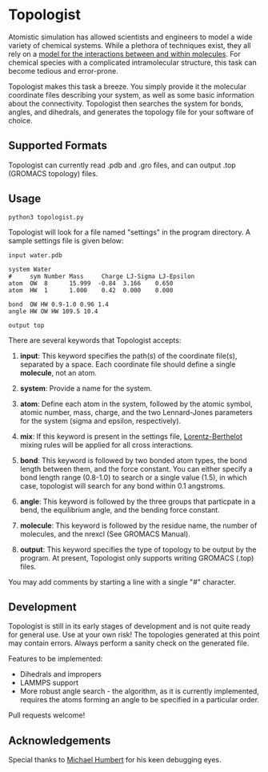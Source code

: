 Topologist
==========

Atomistic simulation has allowed scientists and engineers to model a wide variety of chemical systems. While a plethora of techniques exist, they all rely on a <a href="http://en.wikipedia.org/wiki/Force_field_(chemistry)" target="_blank">model for the interactions between and within molecules</a>.  For chemical species with a complicated intramolecular structure, this task can become tedious and error-prone.

Topologist makes this task a breeze. You simply provide it the molecular coordinate files describing your system, as well as some basic information about the connectivity. Topologist then searches the system for bonds, angles, and dihedrals, and generates the topology file for your software of choice.

Supported Formats
----------------

Topologist can currently read .pdb and .gro files, and can output .top (GROMACS topology) files. 

Usage
------

	python3 topologist.py

Topologist will look for a file named "settings" in the program directory. A sample settings file is given below:

	input water.pdb

	system Water
	#     sym Number Mass     Charge LJ-Sigma LJ-Epsilon
	atom  OW  8      15.999  -0.84  3.166    0.650
	atom  HW  1      1.000    0.42  0.000    0.000
	
	bond  OW HW 0.9-1.0 0.96 1.4
	angle HW OW HW 109.5 10.4

	output top

There are several keywords that Topologist accepts:

1. **input**: This keyword specifies the path(s) of the coordinate file(s), separated by a space. Each coordinate file should define a single **molecule**, not an atom. 

2. **system**: Provide a name for the system.

3. **atom**: Define each atom in the system, followed by the atomic symbol, atomic number, mass, charge, and the two Lennard-Jones parameters for the system (sigma and epsilon, respectively).

4. **mix**: If this keyword is present in the settings file, <a href="http://www.sklogwiki.org/SklogWiki/index.php/Combining_rules#Lorentz-Berthelot_rules" target="_blank">Lorentz-Berthelot</a> mixing rules will be applied for all cross interactions.

4. **bond**: This keyword is followed by two bonded atom types, the bond length between them, and the force constant. You can either specify a bond length range (0.8-1.0) to search or a single value (1.5), in which case, topologist will search for any bond within 0.1 angstroms. 

5. **angle**: This keyword is followed by the three groups that particpate in a bend, the equilibrium angle, and the bending force constant.

6. **molecule**: This keyword is followed by the residue name, the number of molecules, and the nrexcl (See GROMACS Manual). 

7. **output**: This keyword specifies the type of topology to be output by the program. At present, Topologist only supports writing GROMACS (.top) files.

You may add comments by starting a line with a single "#" character.

Development
-----------

Topologist is still in its early stages of development and is not quite ready for general use. Use at your own risk! The topologies generated at this point may contain errors. Always perform a sanity check on the generated file. 

Features to be implemented:
* Dihedrals and impropers
* LAMMPS support
* More robust angle search - the algorithm, as it is currently implemented, requires the atoms forming an angle to be specified in a particular order.

Pull requests welcome!

Acknowledgements
----------------

Special thanks to <a href="https://github.com/mike5603" target="_blank">Michael Humbert</a> for his keen debugging eyes.
